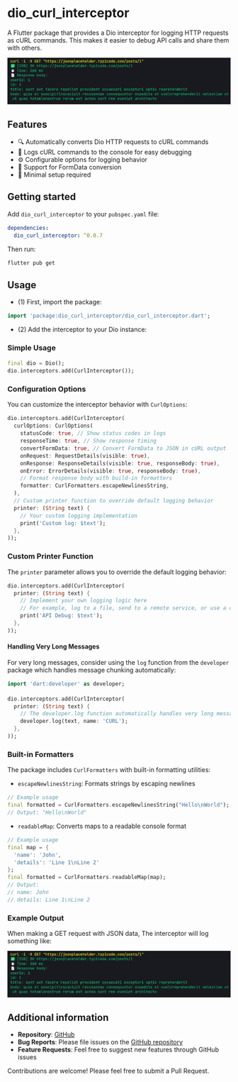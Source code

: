 # dio_curl_interceptor

A Flutter package that provides a Dio interceptor for logging HTTP requests as cURL commands. This makes it easier to debug API calls and share them with others.

![Screenshot](https://raw.githubusercontent.com/venhdev/dio_curl_interceptor/refs/heads/main/screenshots/image.png)

## Features

- 🔍 Automatically converts Dio HTTP requests to cURL commands
- 📝 Logs cURL commands to the console for easy debugging
- ⚙️ Configurable options for logging behavior
- 🔄 Support for FormData conversion
- 🎯 Minimal setup required

## Getting started

Add `dio_curl_interceptor` to your `pubspec.yaml` file:

```yaml
dependencies:
  dio_curl_interceptor: ^0.0.7
```

Then run:

```bash
flutter pub get
```

## Usage

- (1) First, import the package:

```dart
import 'package:dio_curl_interceptor/dio_curl_interceptor.dart';
```

- (2) Add the interceptor to your Dio instance:

### Simple Usage

```dart
final dio = Dio();
dio.interceptors.add(CurlInterceptor());
```

### Configuration Options

You can customize the interceptor behavior with `CurlOptions`:

```dart
dio.interceptors.add(CurlInterceptor(
  curlOptions: CurlOptions(
    statusCode: true, // Show status codes in logs
    responseTime: true, // Show response timing
    convertFormData: true, // Convert FormData to JSON in cURL output
    onRequest: RequestDetails(visible: true),
    onResponse: ResponseDetails(visible: true, responseBody: true),
    onError: ErrorDetails(visible: true, responseBody: true),
    // Format response body with build-in formatters
    formatter: CurlFormatters.escapeNewlinesString,
  ),
  // Custom printer function to override default logging behavior
  printer: (String text) {
    // Your custom logging implementation
    print('Custom log: $text');
  },
));
```

### Custom Printer Function

The `printer` parameter allows you to override the default logging behavior:

```dart
dio.interceptors.add(CurlInterceptor(
  printer: (String text) {
    // Implement your own logging logic here
    // For example, log to a file, send to a remote service, or use a custom logger
    print('API Debug: $text');
  },
));
```

#### Handling Very Long Messages

For very long messages, consider using the `log` function from the `developer` package which handles message chunking automatically:

```dart
import 'dart:developer' as developer;

dio.interceptors.add(CurlInterceptor(
  printer: (String text) {
    // The developer.log function automatically handles very long messages
    developer.log(text, name: 'CURL');
  },
));
```

### Built-in Formatters

The package includes `CurlFormatters` with built-in formatting utilities:

- `escapeNewlinesString`: Formats strings by escaping newlines

```dart
// Example usage
final formatted = CurlFormatters.escapeNewlinesString("Hello\nWorld");
// Output: "Hello\nWorld"
```

- `readableMap`: Converts maps to a readable console format

```dart
// Example usage
final map = {
  'name': 'John',
  'details': 'Line 1\nLine 2'
};
final formatted = CurlFormatters.readableMap(map);
// Output:
// name: John
// details: Line 1\nLine 2
```

### Example Output

When making a GET request with JSON data, The interceptor will log something like:

![Screenshot](https://raw.githubusercontent.com/venhdev/dio_curl_interceptor/refs/heads/main/screenshots/image.png)

## Additional information

- **Repository**: [GitHub](https://github.com/venhdev/dio_curl_interceptor)
- **Bug Reports**: Please file issues on the [GitHub repository](https://github.com/venhdev/dio_curl_interceptor/issues)
- **Feature Requests**: Feel free to suggest new features through GitHub issues

Contributions are welcome! Please feel free to submit a Pull Request.
